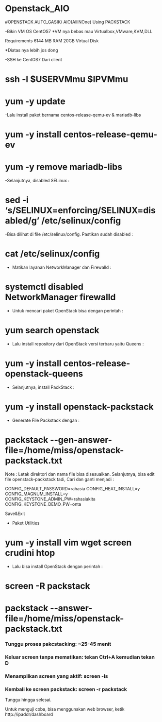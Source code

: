 # Openstack_AIO
#OPENSTACK AUTO_GASIK/ AIO(AllINOne) Using PACKSTACK

-Bikin VM OS CentOS7
*VM nya bebas mau Virtualbox,VMware,KVM,DLL

Requirements 
6144 MB RAM
20GB Virtual Disk 

*Diatas nya lebih jos dong

-SSH ke CentOS7
Dari client 
# ssh -l $USERVMmu $IPVMmu
# yum -y update

-Lalu install paket bernama centos-release-qemu-ev & mariadb-libs
# yum -y install centos-release-qemu-ev
# yum -y remove mariadb-libs

-Selanjutnya, disabled SELinux :
# sed -i ‘s/SELINUX=enforcing/SELINUX=disabled/g’ /etc/selinux/config

-Bisa dilihat di file /etc/selinux/config. Pastikan sudah disabled :
# cat /etc/selinux/config

- Matikan layanan NetworkManager dan Firewalld :
# systemctl disabled NetworkManager firewalld

- Untuk mencari paket OpenStack bisa dengan perintah : 
# yum search openstack

- Lalu install repository dari OpenStack versi terbaru yaitu Queens :
# yum -y install centos-release-openstack-queens

- Selanjutnya, install PackStack :
# yum -y install openstack-packstack

- Generate File Packstack dengan :
# packstack --gen-answer-file=/home/miss/openstack-packstack.txt

Note :
Letak direktori dan nama file bisa disesuaikan.
Selanjutnya, bisa edit file openstack-packstack tadi,
Cari dan ganti menjadi :

CONFIG_DEFAULT_PASSWORD=rahasia
CONFIG_HEAT_INSTALL=y
CONFIG_MAGNUM_INSTALL=y
CONFIG_KEYSTONE_ADMIN_PW=rahasiakita
CONFIG_KEYSTONE_DEMO_PW=onta

Save&Exit

- Paket Utilities
# yum -y install vim wget screen crudini htop

- Lalu bisa install OpenStack dengan perintah :
# screen -R packstack
# packstack --answer-file=/home/miss/openstack-packstack.txt

### Tunggu proses pakcstacking: ~25-45 menit
### Keluar screen tanpa mematikan: tekan Ctrl+A kemudian tekan D
### Menampilkan screen yang aktif: screen -ls
### Kembali ke screen packstack: screen -r packstack

Tunggu hingga selesai.

Untuk menguji coba, bisa menggunakan web browser, ketik 
http://ipaddr/dashboard 

